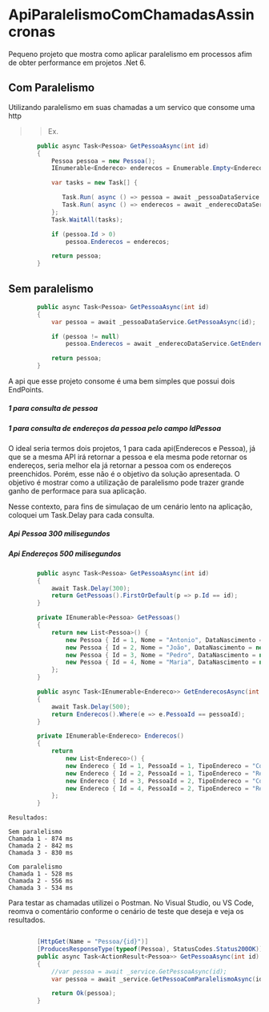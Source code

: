 # ApiParalelismoComChamadasAssincronas
Pequeno projeto que mostra como aplicar paralelismo em processos afim de obter performance em projetos .Net 6.

## Com Paralelismo
Utilizando paralelismo em suas chamadas a um servico que consome uma http
>> Ex.
```C#
        public async Task<Pessoa> GetPessoaAsync(int id)
        {
            Pessoa pessoa = new Pessoa();
            IEnumerable<Endereco> enderecos = Enumerable.Empty<Endereco>();

            var tasks = new Task[] {

               Task.Run( async () => pessoa = await _pessoaDataService.GetPessoaAsync(id)),
               Task.Run( async () => enderecos = await _enderecoDataService.GetEnderecosAsync(id))
            };
            Task.WaitAll(tasks);

            if (pessoa.Id > 0)
                pessoa.Enderecos = enderecos;

            return pessoa;
        }
```                

## Sem paralelismo
```C#
        public async Task<Pessoa> GetPessoaAsync(int id)
        {
            var pessoa = await _pessoaDataService.GetPessoaAsync(id);

            if (pessoa != null)
                pessoa.Enderecos = await _enderecoDataService.GetEnderecosAsync(idPessoa: id);

            return pessoa;
        }
```

A api que esse projeto consome é uma bem simples que possui dois EndPoints.
##### 1 para consulta de pessoa
##### 1 para consulta de endereços da pessoa pelo campo IdPessoa

O ideal seria termos dois projetos, 1 para cada api(Enderecos e Pessoa), já que se a mesma API irá retornar a pessoa e ela mesma pode retornar os endereços, seria melhor ela já retornar a pessoa com os endereços preenchidos. Porém, esse não é o objetivo da solução apresentada. O objetivo é mostrar como a utilização de paralelismo pode trazer grande ganho de performace para sua aplicação.

Nesse contexto, para fins de simulaçao de um cenário lento na aplicação, coloquei um Task.Delay para cada consulta.
##### Api Pessoa 300 milisegundos
##### Api Endereços 500 milisegundos

```C#
        public async Task<Pessoa> GetPessoaAsync(int id)
        {
            await Task.Delay(300);
            return GetPessoas().FirstOrDefault(p => p.Id == id);
        }

        private IEnumerable<Pessoa> GetPessoas()
        {
            return new List<Pessoa>() {
                new Pessoa { Id = 1, Nome = "Antonio", DataNascimento = new DateTime(1983, 6, 15)},
                new Pessoa { Id = 2, Nome = "João", DataNascimento = new DateTime(1988, 12, 12)},
                new Pessoa { Id = 3, Nome = "Pedro", DataNascimento = new DateTime(1983, 6, 15)},
                new Pessoa { Id = 4, Nome = "Maria", DataNascimento = new DateTime(1990, 2, 12)},
            };
        }
```


```C#
        public async Task<IEnumerable<Endereco>> GetEnderecosAsync(int pessoaId)
        {
            await Task.Delay(500);
            return Enderecos().Where(e => e.PessoaId == pessoaId);
        }

        private IEnumerable<Endereco> Enderecos()
        {
            return
                new List<Endereco>() {
                new Endereco { Id = 1, PessoaId = 1, TipoEndereco = "Comercial", TipoLogradouro = "Rua", Logradouro = "da Paz", Numero = "S/N", Bairro = "Bela Vista", Cep = "00000000", Cidade = "São Paulo", UF = "SP"},
                new Endereco { Id = 2, PessoaId = 1, TipoEndereco = "Residencial", TipoLogradouro = "AV", Logradouro = "da Guerra", Numero = "380", Bairro = "Vila Prudente", Cep = "00000001", Cidade = "São Paulo", UF = "SP"},
                new Endereco { Id = 3, PessoaId = 2, TipoEndereco = "Comercial", TipoLogradouro = "Rua", Logradouro = "da Paz", Numero = "478", Bairro = "Bela Vista", Cep = "00000002", Cidade = "Salvador", UF = "BA"},
                new Endereco { Id = 4, PessoaId = 2, TipoEndereco = "Residencial", TipoLogradouro = "Avenida", Logradouro = "da Guerra", Numero = "478", Bairro = "Arpoador", Cep = "10000002", Cidade = "Rio de Janeiro", UF = "RJ"},
            };
        }
```        

```
Resultados:

Sem paralelismo
Chamada 1 - 874 ms
Chamada 2 - 842 ms
Chamada 3 - 830 ms

Com paralelismo
Chamada 1 - 528 ms
Chamada 2 - 556 ms
Chamada 3 - 534 ms
```
Para testar as chamadas utilizei o Postman.
No Visual Studio, ou VS Code, reomva o comentário conforme o cenário de teste que deseja e veja os resultados.


```C#

        [HttpGet(Name = "Pessoa/{id}")]
        [ProducesResponseType(typeof(Pessoa), StatusCodes.Status200OK)]
        public async Task<ActionResult<Pessoa>> GetPessoaAsync(int id)
        {
            //var pessoa = await _service.GetPessoaAsync(id);
            var pessoa = await _service.GetPessoaComParalelismoAsync(id);

            return Ok(pessoa);
        }

```    

